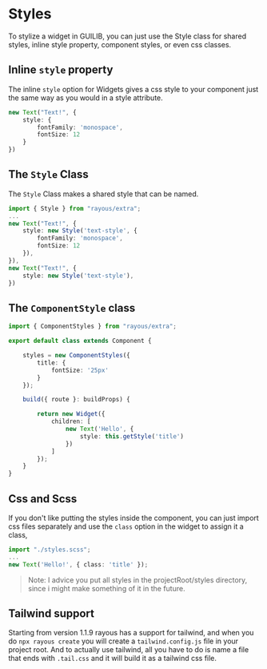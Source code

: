 # Styles
To stylize a widget in GUILIB, you can just use the Style class for shared styles, inline style property, component styles, or even css classes.

## Inline `style` property
The inline `style` option for Widgets gives a css style to your component just the same way as you would in a style attribute. 
```ts
new Text("Text!", {
	style: {
		fontFamily: 'monospace',
		fontSize: 12
	}
})
```

## The `Style` Class
The `Style` Class makes a shared style that can be named.
```ts
import { Style } from "rayous/extra";
...
new Text("Text!", {
	style: new Style('text-style', {
		fontFamily: 'monospace',
		fontSize: 12
	}),
}),
new Text("Text!", {
	style: new Style('text-style'),
})
```

## The `ComponentStyle` class
```ts
import { ComponentStyles } from "rayous/extra";

export default class extends Component {

	styles = new ComponentStyles({
		title: {
			fontSize: '25px'
		}
	});

	build({ route }: buildProps) {

		return new Widget({
			children: [
				new Text('Hello', {
					style: this.getStyle('title')
				})
			]
		});
	}
}
```

## Css and Scss
If you don't like putting the styles inside the component, you can just import css files separately and use the `class` option in the widget to assign it a class, 
```ts
import "./styles.scss";
...
new Text('Hello!', { class: 'title' });
```
> Note: I advice you put all styles in the projectRoot/styles directory, since i might make something of it in the future.

## Tailwind support
Starting from version 1.1.9 rayous has a support for tailwind, and when you do `npx rayous create` you will create a `tailwind.config.js` file in your project root. And to actually use tailwind, all you have to do is name a file that ends with `.tail.css` and it will build it as a tailwind css file.
